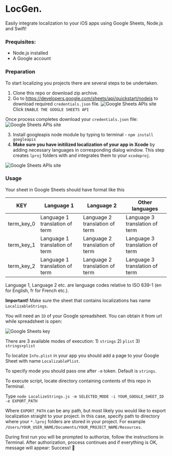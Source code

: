 # LocGen.
Easily integrate localization to your iOS apps using Google Sheets, Node.js and Swift!

### Prequisites: 
* Node.js installed
* A Google account

### Preparation

To start localizing you projects there are several steps to be undertaken.

1) Clone this repo or download zip archive.
2) Go to https://developers.google.com/sheets/api/quickstart/nodejs to download required `credentials.json` file.
![Google Sheets APIs site](https://i.imgur.com/8scpWFN.png)
Click `ENABLE THE GOOGLE SHEETS API`

Once process completes download your `credentials.json` file:
![Google Sheets APIs site](https://i.imgur.com/9UKsypz.png)

3) Install googleapis node module by typing to terminal - `npm install googleapis`
4) **Make sure you have initilized localization of your app in Xcode** by adding necessary languages in corresponding dialog window. This step creates `lproj` folders with and integrates them to your `xcodeproj`.

![Google Sheets APIs site](https://i.imgur.com/epIpGXW.png)

### Usage

Your sheet in Google Sheets should have format like this

KEY | Language 1 | Language 2 | Other languages
--- | ---------- | ---------- | ---------------
term_key_0 | Language 1 translation of term | Language 2 translation of term | Language 3 translation of term
term_key_1 | Language 1 translation of term | Language 2 translation of term | Language 3 translation of term
term_key_2 | Language 1 translation of term | Language 2 translation of term | Language 3 translation of term

Language 1, Language 2 etc. are language codes relative to ISO 639-1 (en for English, fr for French etc.).

**Important!** Make sure the sheet that contains localizations has name `LocalizableStrings`.

You will need an `ID` of your Google spreadsheet. You can obtain it from url while spreadsheet is open:

![Google Sheets key](https://i.imgur.com/9i3mRZQ.png)

There are 3 available modes of execution:
    1) `strings`
    2) `plist`
    3) `strings+plist`

To localize `Info.plist` in your app you should add a page to your Google Sheet with name `LocalizablePlist`.

To specify mode you should pass one after `-m` token.
Default is `strings`.

To execute script, locate directory containing contents of this repo in Terminal. 

Type `node LocalizeStrings.js -m SELECTED_MODE -i YOUR_GOOGLE_SHEET_ID -e EXPORT_PATH`

Where `EXPORT_PATH` can be any path, but most likely you would like to export localization straight to your project.
In this case, specify path to directory where your `*.lproj` folders are stored in your project. For example `/Users/YOUR_USER_NAME/Documents/YOUR_PROJECT_NAME/Resources`.

During first run you will be prompted to authorize, follow the instructions in Terminal.
After authorization, process continues and if everything is OK, message will appear: Success! 🤩
